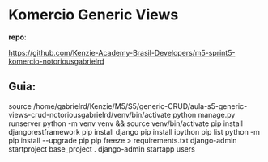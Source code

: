# Komercio Generic Views



__repo__:

https://github.com/Kenzie-Academy-Brasil-Developers/m5-sprint5-komercio-notoriousgabrielrd

## Guia: 

source /home/gabrielrd/Kenzie/M5/S5/generic-CRUD/aula-s5-generic-views-crud-notoriousgabrielrd/venv/bin/activate
python manage.py  runserver
python -m venv venv && source venv/bin/activate
pip install djangorestframework
pip install django
pip install ipython
pip list
python -m pip install --upgrade pip
pip freeze > requirements.txt
django-admin startproject base_project .
django-admin startapp users
